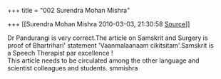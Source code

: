 +++
title = "002 Surendra Mohan Mishra"

+++
[[Surendra Mohan Mishra	2010-03-03, 21:30:58 [Source](https://groups.google.com/g/bvparishat/c/zMzLapZpKo4)]]



Dr Pandurangi is very correct.The article on Samskrit and Surgery is  
proof of Bhartrihari' statement 'Vaanmalaanaam cikitsitam'.Samskrit is  
a Speech Therapist par excellence !  
This article needs to be circulated among the other language and  
scientist colleagues and students. smmishra  

